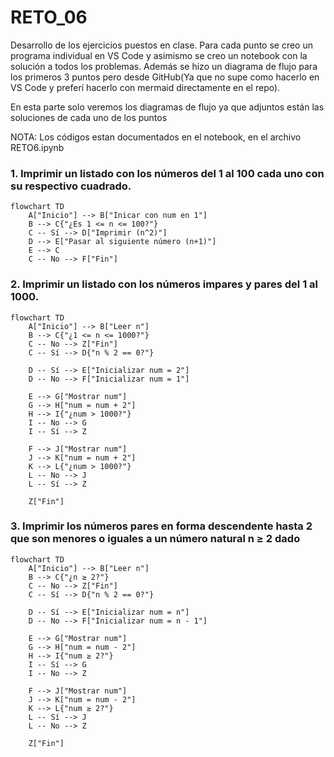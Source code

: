 # RETO_06
Desarrollo de los ejercicios puestos en clase. Para cada punto se creo un programa individual en VS Code y asimismo se creo un notebook con la solución a todos los problemas. Además se hizo un diagrama de flujo para los primeros 3 puntos pero desde GitHub(Ya que no supe como hacerlo en VS Code y preferí hacerlo con mermaid directamente en el repo).

En esta parte solo veremos los diagramas de flujo ya que adjuntos están las soluciones de cada uno de los puntos

NOTA: Los códigos estan documentados en el notebook, en el archivo RETO6.ipynb

### 1. Imprimir un listado con los números del 1 al 100 cada uno con su respectivo cuadrado.

```mermaid
flowchart TD
    A["Inicio"] --> B["Inicar con num en 1"]
    B --> C{"¿Es 1 <= n <= 100?"}
    C -- Sí --> D["Imprimir (n^2)"]
    D --> E["Pasar al siguiente número (n+1)"]
    E --> C
    C -- No --> F["Fin"]
```

### 2. Imprimir un listado con los números impares y pares del 1 al 1000.

```mermaid
flowchart TD
    A["Inicio"] --> B["Leer n"]
    B --> C{"¿1 <= n <= 1000?"}
    C -- No --> Z["Fin"]
    C -- Sí --> D{"n % 2 == 0?"}
    
    D -- Sí --> E["Inicializar num = 2"]
    D -- No --> F["Inicializar num = 1"]

    E --> G["Mostrar num"]
    G --> H["num = num + 2"]
    H --> I{"¿num > 1000?"}
    I -- No --> G
    I -- Sí --> Z

    F --> J["Mostrar num"]
    J --> K["num = num + 2"]
    K --> L{"¿num > 1000?"}
    L -- No --> J
    L -- Sí --> Z

    Z["Fin"]

```

### 3. Imprimir los números pares en forma descendente hasta 2 que son menores o iguales a un número natural n ≥ 2 dado

```mermaid
flowchart TD
    A["Inicio"] --> B["Leer n"]
    B --> C{"¿n ≥ 2?"}
    C -- No --> Z["Fin"]
    C -- Sí --> D{"n % 2 == 0?"}
    
    D -- Sí --> E["Inicializar num = n"]
    D -- No --> F["Inicializar num = n - 1"]

    E --> G["Mostrar num"]
    G --> H["num = num - 2"]
    H --> I{"num ≥ 2?"}
    I -- Sí --> G
    I -- No --> Z

    F --> J["Mostrar num"]
    J --> K["num = num - 2"]
    K --> L{"num ≥ 2?"}
    L -- Sí --> J
    L -- No --> Z

    Z["Fin"]

```
